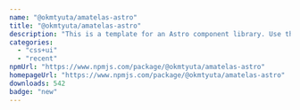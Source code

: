```yaml
---
name: "@okmtyuta/amatelas-astro"
title: "@okmtyuta/amatelas-astro"
description: "This is a template for an Astro component library. Use this template for writing components to use in multiple projects or publish to NPM."
categories:
  - "css+ui"
  - "recent"
npmUrl: "https://www.npmjs.com/package/@okmtyuta/amatelas-astro"
homepageUrl: "https://www.npmjs.com/package/@okmtyuta/amatelas-astro"
downloads: 542
badge: "new"
---
```

